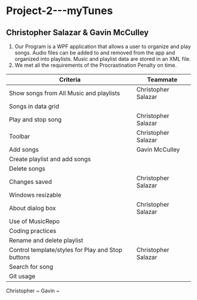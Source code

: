 # Project-2---myTunes

## Christopher Salazar & Gavin McCulley

1. Our Program is a WPF application that allows a user to organize and play songs.  Audio files can be added to and removed 
from the app and organized into playlists.  Music and playlist data are stored in an XML file. 
2. We met all the requirements of the Procrastination Penalty on time.


| Criteria      | Teammate|
| ----------- | ----------- |
| Show songs from All Music and playlists     |   Christopher Salazar |
| Songs in data grid  |       |
| Play and stop song   |     Christopher Salazar      |
| Toolbar  |    Christopher Salazar   |
| Add songs      |   Gavin McCulley   |
| Create playlist and add songs  |       |
| Delete songs    |       |
| Changes saved |  Christopher Salazar    |
| Windows resizable    |    |
| About dialog box   |    Christopher Salazar    |
| Use of MusicRepo   |    |
| Coding practices   |    |
| Rename and delete playlist   |   |
| Control template/styles for Play and Stop buttons   |   Christopher Salazar    |
| Search for song   |     |
| Git usage   |      |

Christopher ~
Gavin ~
